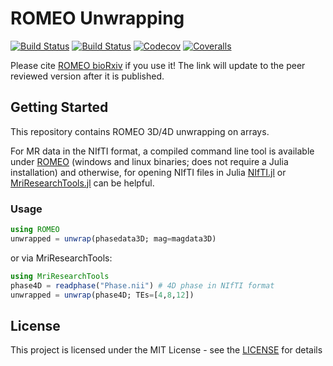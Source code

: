 # ROMEO Unwrapping
[![Build Status](https://travis-ci.com/korbinian90/ROMEO.jl.svg?branch=master)](https://travis-ci.com/korbinian90/ROMEO.jl)
[![Build Status](https://ci.appveyor.com/api/projects/status/github/korbinian90/ROMEO.jl?svg=true)](https://ci.appveyor.com/project/korbinian90/ROMEO-jl)
[![Codecov](https://codecov.io/gh/korbinian90/ROMEO.jl/branch/master/graph/badge.svg)](https://codecov.io/gh/korbinian90/ROMEO.jl)
[![Coveralls](https://coveralls.io/repos/github/korbinian90/ROMEO.jl/badge.svg?branch=master)](https://coveralls.io/github/korbinian90/ROMEO.jl?branch=master)

Please cite [ROMEO bioRxiv](https://www.biorxiv.org/content/10.1101/2020.07.24.214551v1.abstract) if you use it! The link will update to the peer reviewed version after it is published.

## Getting Started

This repository contains ROMEO 3D/4D unwrapping on arrays.

For MR data in the NIfTI format, a compiled command line tool is available under [ROMEO](https://github.com/korbinian90/ROMEO) (windows and linux binaries; does not require a Julia installation) and otherwise, for opening NIfTI files in Julia [NIfTI.jl](https://github.com/JuliaIO/NIfTI.jl) or [MriResearchTools.jl](https://github.com/korbinian90/MriResearchTools.jl) can be helpful.

### Usage

```julia
using ROMEO
unwrapped = unwrap(phasedata3D; mag=magdata3D)
```

or via MriResearchTools:

```julia
using MriResearchTools
phase4D = readphase("Phase.nii") # 4D phase in NIfTI format
unwrapped = unwrap(phase4D; TEs=[4,8,12])
```

## License
This project is licensed under the MIT License - see the [LICENSE](https://github.com/korbinian90/ROMEO.jl/blob/master/LICENSE) for details
